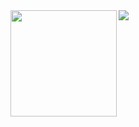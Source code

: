 <div>
  <img height="170" align="left" src="https://github-readme-stats.vercel.app/api?username=jamacku&count_private=true&include_all_commits=true&showicons=true" />
  <img src="https://github-readme-stats.vercel.app/api/top-langs/?username=jamacku&count_private=true&langs_count=6&layout=compact" />
</div>

<!--
**jamacku/jamacku** is a ✨ _special_ ✨ repository because its `README.md` (this file) appears on your GitHub profile.

Here are some ideas to get you started:

- 🔭 I’m currently working on ...
- 🌱 I’m currently learning ...
- 👯 I’m looking to collaborate on ...
- 🤔 I’m looking for help with ...
- 💬 Ask me about ...
- 📫 How to reach me: ...
- 😄 Pronouns: ...
- ⚡ Fun fact: ...
-->
